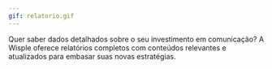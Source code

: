 ```yaml
---
gif: relatorio.gif
---
```


Quer saber dados detalhados sobre o seu investimento em comunicação? A Wisple oferece relatórios completos com conteúdos relevantes e atualizados para embasar suas novas estratégias. 